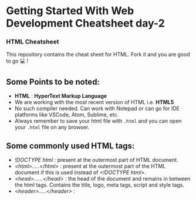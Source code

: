 # Getting Started With Web Development Cheatsheet day-2
### HTML Cheatsheet
This repository contains the cheat sheet for HTML. Fork it and you are good to go 💻 !

## Some Points to be noted:
- <b>HTML</b> : <b>HyperText Markup Language</b>
- We are working with the most recent version of HTML i.e. <b>HTML5</b>
- No such compiler needed. Can work with Notepad or can go for IDE platforms like VSCode, Atom, Sublime, etc.
- Always remember to save your html file with <code>.html</code> and you can open your <code>.html</code> file on any browser.

## Some commonly used HTML tags:
- *!DOCTYPE html* : present at the outermost part of HTML document.
- *&lt;html>.....&lt;/html>* : present at the outermost part of the HTML document if this is used instead of *&lt;!DOCTYPE html>*. 
- *&lt;head>......&lt;/head>* : the head of the document and remains in between the html tags. Contains the title, logo, meta tags, script and style tags.
- *&lt;header>.....&lt;/header>* :
